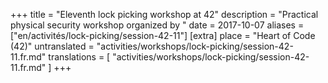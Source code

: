 +++
title = "Eleventh lock picking workshop at 42"
description = "Practical physical security workshop organized by "
date = 2017-10-07
aliases = ["en/activités/lock-picking/session-42-11"]
[extra]
place = "Heart of Code (42)"
untranslated = "activities/workshops/lock-picking/session-42-11.fr.md"
translations = [
    "activities/workshops/lock-picking/session-42-11.fr.md"
]
+++
